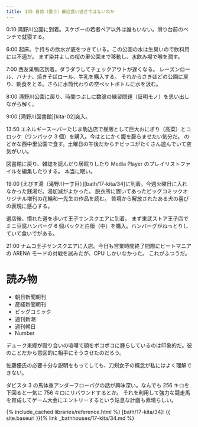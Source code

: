 ```yaml
---
title: 135 日目（曇り）最近食い過ぎではないのか
---
```


0:10 滝野川公園に到着。スケボーの若者ペア以外は誰もいない。滑り台前のベンチで就寝する。

6:00 起床。手持ちの飲水が底をつきている。この公園の水は生臭いので飲料用には不適だ。
まず染井よしの桜の里公園まで移動し、水飲み場で喉を潤す。

7:00 西友巣鴨店到着。ダラダラしてチェックアウトが遅くなる。
レーズンロール、バナナ、焼きそばロール、牛乳を購入する。
それからさきほどの公園に戻り、朝食をとる。さらに水筒代わりの空ペットボトルに水を汲む。

8:00 滝野川公園に戻り、時間つぶしに数論の練習問題（証明モノ）を思い出しながら解く。

9:00 [滝野川図書館][kita-02]突入。

13:50 エネルギースーパーたじま駒込店で昼飯として巨大おにぎり（高菜）とコロッケ（ワンパック 3 個）を購入。今はとにかく腹を膨らませたい気分だ。
のどかな西中里公園で食す。土曜日の午後だからチビッコがたくさん遊んでいて空気がいい。

図書館に戻り、雑誌を読んだり居眠りしたり Media Player のプレイリストファイルを編集したりする。
本当に眠い。

19:00 [えびす湯（滝野川一丁目）][bath/17-kita/34]に到着。今週火曜日に入れなかった銭湯だ。湯加減がよかった。
脱衣所に置いてあったビッグコミックオリジナル増刊の花輪和一先生の作品を読む。
苦境から解放されたある犬の喜びの表現に感心する。

退店後、慣れた道を歩いて王子サンスクエアに到着。
まず東武ストア王子店でミニ豆腐ハンバーグ 6 個パックと白飯（中）を購入。ハンバーグがねっとりしていて食いでがある。

21:00 ナムコ王子サンスクエアに入店。今日も営業時間終了間際にビートマニアの ARENA モードの対戦を試みたが、CPU しかいなかった。
これがふつうだ。

# 読み物

* 朝日新聞朝刊
* 産経新聞朝刊
* ビッグコミック
* 週刊新潮
* 週刊朝日
* Number

デューク東郷が殴り合いの喧嘩で顔をボコボコに腫らしているのは印象的だ。彼のことだから意図的に相手にそうさせたのだろう。

佐藤優氏の必要十分な説明をもってしても、刀剣女子の概念が私にはよく理解できない。

ダビスタ 3 の馬体重アンダーフローバグの話が興味深い。なんでも 256 キロを下回ると一気に 756 キロにリバウンドするとか。
それを利用して強力な競走馬を育成してゲーム大会にエントリーするという姑息な計画も素晴らしい。

{% include_cached libraries/reference.html %}
[bath/17-kita/34]: {{ site.baseurl }}{% link _bathhouses/17-kita/34.md %}
